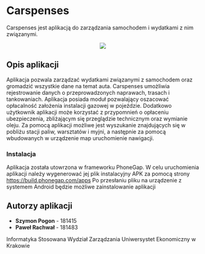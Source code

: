 # Carspenses

Carspenses jest aplikacją do zarządzania samochodem i wydatkami z nim związanymi.
<br>
<p align="center">
  <img src="http://e123.linuxpl.eu/carspenses/logo.jpg"/>
</p>

## Opis aplikacji

Aplikacja pozwala zarządzać wydatkami związanymi z samochodem oraz gromadzić wszystkie dane na temat auta. Carspenses umożliwia rejestrowanie danych o przeprowadzonych naprawach, trasach i tankowaniach. Aplikacja posiada moduł pozwalający oszacować opłacalność założenia instalacji gazowej w pojeździe. Dodatkowo użytkownik aplikacji może korzystać z przypomnień o opłaceniu ubezpieczenia, zbliżającym się przeglądzie technicznym oraz wymianie oleju. Za pomocą aplikacji możliwe jest wyszukanie znajdujących się w pobliżu stacji paliw, warsztatów i myjni, a następnie za pomocą wbudowanych w urządzenie map uruchomienie nawigacji.

### Instalacja

Aplikacja została utowrzona w frameworku PhoneGap. W celu uruchomienia aplikacji należy wygenerować jej plik instalacyjny APK za pomocą strony <a href="https://build.phonegap.com">https://build.phonegap.com/apps</a> Po przesłaniu pliku na urządzenie z systemem Android będzie możliwe zainstalowanie aplikacji 

## Autorzy aplikacji

* **Szymon Pogon** - 181415
* **Paweł Rachwał** - 181483

Informatyka Stosowana
Wydział Zarządzania
Uniwersystet Ekonomiczny w Krakowie
